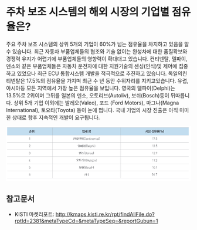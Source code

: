 # 주차 보조 시스템의 해외 시장의 기업별 점유율은?
주요 주차 보조 시스템의 상위 5개의 기업이 60%가 넘는 점유율을 차지하고 있음을 알 수 있습니다.
최근 자동차 부품업체들의 협조와 기술 없이는 완성차에 대한 품질확보와 경쟁력 유지가 어렵기에 부품업체들의 영향력이 확대대고 있습니다.
컨티넨탈, 델파이, 덴소와 같은 부품업체들은 자동차 운전자에 대한 지원기술의 센싱(인식)및 제어에 집중하고 있었으나 최근 ECU 통합시스템 개발을 적극적으로 추진하고 있습니다.
독일의컨티넨탈은 17.5%의 점유율을 가지며 최근 수 년 동안 수위자리를 지키고있습니다. 유럽, 아시아등 모든 지역에서 가장 높은 점유율을 보입니다. 영국의 델파이(Delphi)는 13.5%로 2위이며 그뒤를 일본의 덴소, 오토리브(Autoliv), 보쉬(Bosch)등이 뒤따릅니다.
상위 5개 기업 이외에는 발레오(Valeo), 포드 (Ford Motors), 마그나(Magna International), 토요타(Toyota) 등이 눈에 띕니다.
국내 기업의 시장 진출은 아직 미미한 상태로 향후 지속적인 개발이 요구됩니다.

![ ](./images/자동차주차보조_Q14_2_2.PNG)

## 참고문서
- KISTI 마켓리포트: http://kmaps.kisti.re.kr/rpt/findAllFile.do?rptId=2381&metaTypeCd=&metaTypeSeq=&reportGubun=1